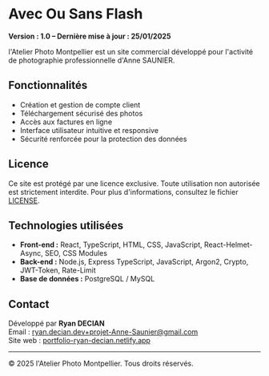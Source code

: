 # Avec Ou Sans Flash

**Version : 1.0 – Dernière mise à jour : 25/01/2025**

l'Atelier Photo Montpellier est un site commercial développé pour l'activité de photographie professionnelle d'Anne SAUNIER.

## Fonctionnalités

- Création et gestion de compte client
- Téléchargement sécurisé des photos
- Accès aux factures en ligne
- Interface utilisateur intuitive et responsive
- Sécurité renforcée pour la protection des données

## Licence

Ce site est protégé par une licence exclusive. Toute utilisation non autorisée est strictement interdite. Pour plus d'informations, consultez le fichier [LICENSE](./LICENSEl-Atelier-Photo-Montpellier-Global.txt).

## Technologies utilisées

- **Front-end :** React, TypeScript, HTML, CSS, JavaScript, React-Helmet-Async, SEO, CSS Modules
- **Back-end :** Node.js, Express TypeScript, JavaScript, Argon2, Crypto, JWT-Token, Rate-Limit
- **Base de données :** PostgreSQL / MySQL

## Contact

Développé par **Ryan DECIAN**  
Email : ryan.decian.dev+projet-Anne-Saunier@gmail.com  
Site web : [portfolio-ryan-decian.netlify.app](https://portfolio-ryan-decian.netlify.app)

---

© 2025 l'Atelier Photo Montpellier. Tous droits réservés.
